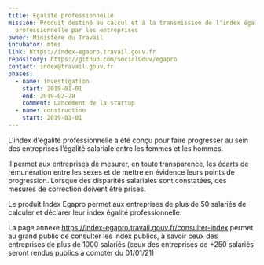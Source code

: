```yaml
---
title: Egalité professionnelle
mission: Produit destiné au calcul et à la transmission de l'index égalité
  professionnelle par les entreprises
owner: Ministère du Travail
incubator: mtes
link: https://index-egapro.travail.gouv.fr
repository: https://github.com/SocialGouv/egapro
contact: index@travail.gouv.fr
phases:
  - name: investigation
    start: 2019-01-01
    end: 2019-02-28
    comment: Lancement de la startup
  - name: construction
    start: 2019-03-01
---
```

L’index d'égalité professionnelle a été conçu pour faire progresser au sein des entreprises l’égalité salariale entre les femmes et les hommes.

Il permet aux entreprises de mesurer, en toute transparence, les écarts de rémunération entre les sexes et de mettre en évidence leurs points de progression. Lorsque des disparités salariales sont constatées, des mesures de correction doivent être prises.

Le produit Index Egapro permet aux entreprises de plus de 50 salariés de calculer et déclarer leur index égalité professionnelle.

La page annexe https://index-egapro.travail.gouv.fr/consulter-index permet au grand public de consulter les index publics, à savoir ceux des entreprises de plus de 1000 salariés (ceux des entreprises de +250 salariés seront rendus publics à compter du 01/01/21)